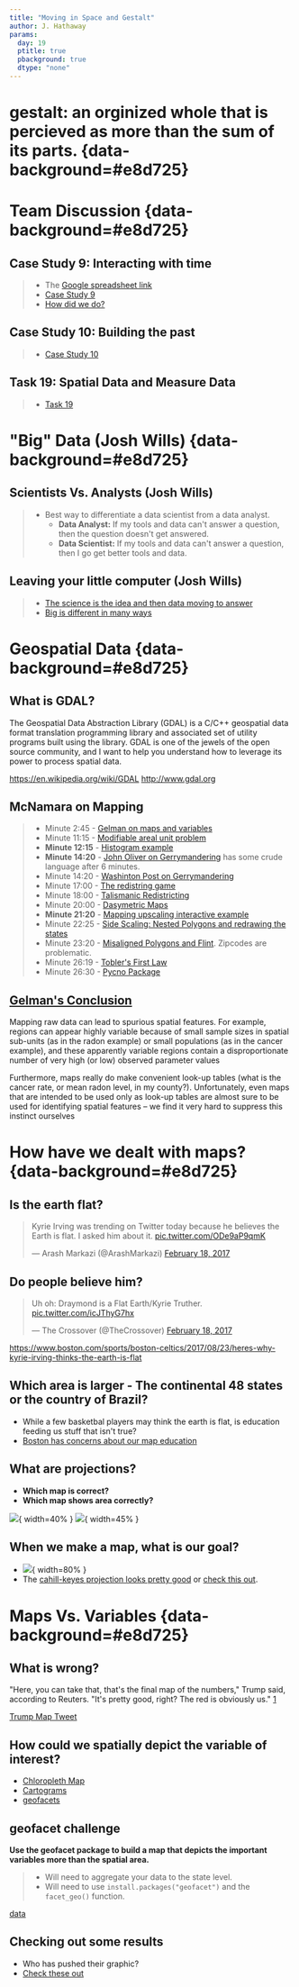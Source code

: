 ```yaml
---
title: "Moving in Space and Gestalt"
author: J. Hathaway
params:
  day: 19
  ptitle: true
  pbackground: true
  dtype: "none"
---
```





# gestalt: an orginized whole that is percieved as more than the sum of its parts. {data-background=#e8d725}










# Team Discussion {data-background=#e8d725}



## Case Study 9: Interacting with time

> - The [Google spreadsheet link](https://docs.google.com/spreadsheets/d/1MQtkBWuxla9wITp0BzUTCjbmlvi9j9EiDLIXw7K3UBE/edit?usp=sharing)
> - [Case Study 9](https://byuistats.github.io/M335/weekly_projects/cs09_details.html)
> - [How did we do?](https://github.com/BYUI335/hathaway)




## Case Study 10: Building the past
> - [Case Study 10](https://byuistats.github.io/M335/weekly_projects/cs10_details.html)




## Task 19: Spatial Data and Measure Data
> - [Task 19](https://byuistats.github.io/M335/class_tasks/task19_details.html)








# "Big" Data (Josh Wills) {data-background=#e8d725}

## Scientists Vs. Analysts (Josh Wills)

> - Best way to differentiate a data scientist from a data analyst. 
>    - **Data Analyst:** If my tools and data can't answer a question, then the question doesn't get answered.
>    - **Data Scientist:** If my tools and data can't answer a question, then I go get better tools and data.

## Leaving your little computer (Josh Wills)

> - [The science is the idea and then data moving to answer](https://www.youtube.com/embed/Ewd5PXgLXlU?start=488)
> - [Big is different in many ways](https://www.youtube.com/embed/Ewd5PXgLXlU?start=690)

# Geospatial Data {data-background=#e8d725}

## What is GDAL?

The Geospatial Data Abstraction Library (GDAL) is a C/C++ geospatial data format translation programming library and associated set of utility programs built using the library. GDAL is one of the jewels of the open source community, and I want to help you understand how to leverage its power to process spatial data. 

https://en.wikipedia.org/wiki/GDAL
http://www.gdal.org

## McNamara on Mapping

> - Minute 2:45 - [Gelman on maps and variables](http://www.stat.columbia.edu/~gelman/research/published/allmaps.pdf)
> - Minute 11:15 - [Modifiable areal unit problem](https://en.wikipedia.org/wiki/Modifiable_areal_unit_problem)
> - **Minute 12:15** - [Histogram example](https://tinlizzie.org/histograms/)
> - **Minute 14:20** - [John Oliver on Gerrymandering](https://www.youtube.com/watch?v=A-4dIImaodQ) has some crude language after 6 minutes.
> - Minute 14:20 - [Washinton Post on Gerrymandering](https://www.washingtonpost.com/news/wonk/wp/2015/03/01/this-is-the-best-explanation-of-gerrymandering-you-will-ever-see/?utm_term=.21dbb215a861)
> - Minute 17:00 - [The redistring game](http://www.redistrictinggame.org/)
> - Minute 18:00 - [Talismanic Redistricting](http://cho.pol.illinois.edu/wendy/papers/talismanic.pdf)
> - Minute 20:00 - [Dasymetric Maps](https://www.e-education.psu.edu/geog486/node/1866)
> - **Minute 21:20** - [Mapping upscaling interactive example](https://tinlizzie.org/spatial/)
> - Minute 22:25 - [Side Scaling: Nested Polygons and redrawing the states](https://kevinhayeswilson.com/redraw/)
> - Minute 23:20 - [Misaligned Polygons and Flint](http://theconversation.com/how-zip-codes-nearly-masked-the-lead-problem-in-flint-65626).  Zipcodes are problematic.
> - Minute 26:19 - [Tobler's First Law](https://gisgeography.com/tobler-first-law-of-geography/)
> - Minute 26:30 - [Pycno Package](https://cran.r-project.org/web/packages/pycno/pycno.pdf)

## [Gelman's Conclusion]((http://www.stat.columbia.edu/~gelman/research/published/allmaps.pdf))

Mapping raw data can lead to spurious spatial features. For example, regions can appear highly variable because of small sample sizes in spatial sub-units (as in the radon example) or small populations (as in the cancer example), and these apparently variable regions contain a disproportionate number of very high (or low) observed parameter values

Furthermore, maps really do make convenient look-up tables (what is the cancer rate, or mean radon level, in my county?). Unfortunately, even maps that are intended to be used only as look-up tables are almost sure to be used for identifying spatial features – we find it very hard to suppress this instinct ourselves

# How have we dealt with maps? {data-background=#e8d725}

## Is the earth flat?

<blockquote class="twitter-video" data-lang="en"><p lang="en" dir="ltr">Kyrie Irving was trending on Twitter today because he believes the Earth is flat. I asked him about it. <a href="https://t.co/ODe9aP9qmK">pic.twitter.com/ODe9aP9qmK</a></p>&mdash; Arash Markazi (@ArashMarkazi) <a href="https://twitter.com/ArashMarkazi/status/832770937078571008?ref_src=twsrc%5Etfw">February 18, 2017</a></blockquote>
<script async src="https://platform.twitter.com/widgets.js" charset="utf-8"></script>

## Do people believe him?

<blockquote class="twitter-video" data-lang="en"><p lang="en" dir="ltr">Uh oh: Draymond is a Flat Earth/Kyrie Truther. <a href="https://t.co/icJThyG7hx">pic.twitter.com/icJThyG7hx</a></p>&mdash; The Crossover (@TheCrossover) <a href="https://twitter.com/TheCrossover/status/833014995583643649?ref_src=twsrc%5Etfw">February 18, 2017</a></blockquote>
<script async src="https://platform.twitter.com/widgets.js" charset="utf-8"></script>

https://www.boston.com/sports/boston-celtics/2017/08/23/heres-why-kyrie-irving-thinks-the-earth-is-flat

## Which area is larger - The continental 48 states or the country of Brazil?

- While a few basketbal players may think the earth is flat, is education feeding us stuff that isn't true?
- [Boston has concerns about our map education](https://www.theguardian.com/education/2017/mar/19/boston-public-schools-world-map-mercator-peters-projection)

## What are projections?

* **Which map is correct?**
* **Which map shows area correctly?**

![](../images/mercator.jpg){ width=40% } ![](../images/gall-peters.png){ width=45% } 

## When we make a map, what is our goal?

* ![](../images/cahill-keyes.jpg){ width=80% }
* The [cahill-keyes projection looks pretty good](https://xkcd.com/977/) or [check this out](https://www.youtube.com/watch?v=sD7ED12XGFo).

# Maps Vs. Variables {data-background=#e8d725}

## What is wrong?

"Here, you can take that, that's the final map of the numbers," Trump said, according to Reuters.  "It's pretty good, right? The red is obviously us." [1](http://www.businessinsider.com/trump-2016-electoral-map-reuters-interview-xi-jinping-china-2017-4)

[Trump Map Tweet](../images/trump_map_tweet.png)

## How could we spatially depict the variable of interest?

- [Chloropleth Map](https://en.wikipedia.org/wiki/Choropleth_map)
- [Cartograms](https://en.wikipedia.org/wiki/Cartogram)
- [geofacets](https://hafen.github.io/geofacet/)

## geofacet challenge

**Use the geofacet package to build a map that depicts the important variables more than the spatial area.**

> - Will need to aggregate your data to the state level.
> - Will need to use `install.packages("geofacet")` and the `facet_geo()` function.

[data](../data/nytimes_presidential_elections_2016_results_county.csv)

## Checking out some results

- Who has pushed their graphic?
- [Check these out](http://www.businessinsider.com/2016-election-results-maps-population-adjusted-cartogram-2016-11/#heres-the-basic-electoral-college-map-with-states-that-hillary-clinton-won-in-blue-and-states-that-donald-trump-won-in-red-assuming-that-trumps-narrow-lead-in-michigan-continues-to-hold-1)



